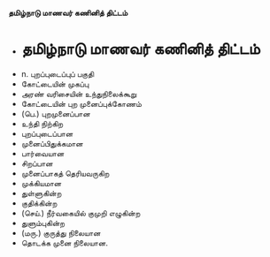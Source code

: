**தமிழ்நாடு மாணவர் கணினித் திட்டம்**
- # தமிழ்நாடு மாணவர் கணினித் திட்டம்
- n. புறப்புடைப்புப் பகுதி
- கோட்டையின் முகப்பு
- அரண்  வரிசையின் உந்துநிலைக்கூறு
- கோட்டையின் புற முனைப்புக்கோணம்
- (பெ.) புறமுனைப்பான
- உந்தி நிற்கிற
- புறப்புடைப்பான
- முனைப்பிதுக்கமான
- பார்வையான
- சிறப்பான
- முனைப்பாகத் தெரியவருகிற
- முக்கியமான
- துள்ளுகின்ற
- குதிக்கின்ற
- (செய்.) நீர்வகையில் குமுறி எழுகின்ற
- துளும்புகின்ற
- (மரு.) குருத்து நிலையான
- தொடக்க முனை நிலையான.


